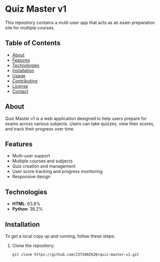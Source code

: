 # Quiz Master v1

This repository contains a multi-user app that acts as an exam preparation site for multiple courses.

## Table of Contents

- [About](#about)
- [Features](#features)
- [Technologies](#technologies)
- [Installation](#installation)
- [Usage](#usage)
- [Contributing](#contributing)
- [License](#license)
- [Contact](#contact)

## About

Quiz Master v1 is a web application designed to help users prepare for exams across various subjects. Users can take quizzes, view their scores, and track their progress over time.

## Features

- Multi-user support
- Multiple courses and subjects
- Quiz creation and management
- User score tracking and progress monitoring
- Responsive design

## Technologies

- **HTML**: 63.8%
- **Python**: 36.2%

## Installation

To get a local copy up and running, follow these steps:

1. Clone the repository:
   ```bash
   git clone https://github.com/23f2002620/quiz-master-v1.git
